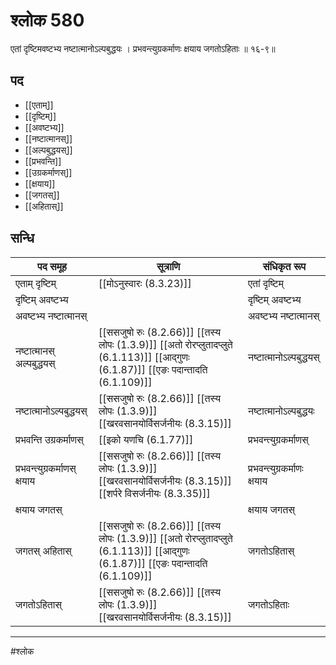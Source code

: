 # श्लोक 580

एतां दृष्टिमवष्टभ्य नष्टात्मानोऽल्पबुद्धयः ।
प्रभवन्त्युग्रकर्माणः क्षयाय जगतोऽहिताः ॥ १६-९॥


## पद 

- [[एताम्]]
- [[दृष्टिम्]]
- [[अवष्टभ्य]]
- [[नष्टात्मानस्]]
- [[अल्पबुद्धयस्]]
- [[प्रभवन्ति]]
- [[उग्रकर्माणस्]]
- [[क्षयाय]]
- [[जगतस्]]
- [[अहितास्]]

## सन्धि

| पद समूह | सूत्राणि | संधिकृत रूप |
| ----- | ----- | ----- |
| एताम् दृष्टिम् |  [[मोऽनुस्वारः (8.3.23)]] | एतां दृष्टिम् |
| दृष्टिम् अवष्टभ्य |  | दृष्टिम् अवष्टभ्य |
| अवष्टभ्य नष्टात्मानस् |  | अवष्टभ्य नष्टात्मानस् |
| नष्टात्मानस् अल्पबुद्धयस् |  [[ससजुषो रुः (8.2.66)]] [[तस्य लोपः (1.3.9)]] [[अतो रोरप्लुतादप्लुते (6.1.113)]] [[आद्गुणः (6.1.87)]] [[एङः पदान्तादति (6.1.109)]] | नष्टात्मानोऽल्पबुद्धयस् |
| नष्टात्मानोऽल्पबुद्धयस् |  [[ससजुषो रुः (8.2.66)]] [[तस्य लोपः (1.3.9)]] [[खरवसानयोर्विसर्जनीयः (8.3.15)]] | नष्टात्मानोऽल्पबुद्धयः |
| प्रभवन्ति उग्रकर्माणस् |  [[इको यणचि (6.1.77)]] | प्रभवन्त्युग्रकर्माणस् |
| प्रभवन्त्युग्रकर्माणस् क्षयाय |  [[ससजुषो रुः (8.2.66)]] [[तस्य लोपः (1.3.9)]] [[खरवसानयोर्विसर्जनीयः (8.3.15)]] [[शर्परे विसर्जनीयः (8.3.35)]] | प्रभवन्त्युग्रकर्माणः क्षयाय |
| क्षयाय जगतस् |  | क्षयाय जगतस् |
| जगतस् अहितास् |  [[ससजुषो रुः (8.2.66)]] [[तस्य लोपः (1.3.9)]] [[अतो रोरप्लुतादप्लुते (6.1.113)]] [[आद्गुणः (6.1.87)]] [[एङः पदान्तादति (6.1.109)]] | जगतोऽहितास् |
| जगतोऽहितास् |  [[ससजुषो रुः (8.2.66)]] [[तस्य लोपः (1.3.9)]] [[खरवसानयोर्विसर्जनीयः (8.3.15)]] | जगतोऽहिताः |


---

#श्लोक